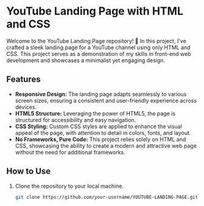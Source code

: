 # YouTube Landing Page with HTML and CSS

Welcome to the YouTube Landing Page repository! 🎉 In this project, I've crafted a sleek landing page for a YouTube channel using only HTML and CSS. This project serves as a demonstration of my skills in front-end web development and showcases a minimalist yet engaging design.

## Features

- **Responsive Design:** The landing page adapts seamlessly to various screen sizes, ensuring a consistent and user-friendly experience across devices.
- **HTML5 Structure:** Leveraging the power of HTML5, the page is structured for accessibility and easy navigation.
- **CSS Styling:** Custom CSS styles are applied to enhance the visual appeal of the page, with attention to detail in colors, fonts, and layout.
- **No Frameworks, Pure Code:** This project relies solely on HTML and CSS, showcasing the ability to create a modern and attractive web page without the need for additional frameworks.

## How to Use

1. Clone the repository to your local machine.
   ```bash
   git clone https://github.com/your-username/YOUTUBE-LANDING-PAGE.git
